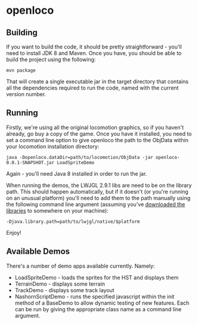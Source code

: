 openloco
========

Building
--------
If you want to build the code, it should be pretty straightforward - you'll need to install JDK 8 and Maven. Once you
have, you should be able to build the project using the following:

    mvn package

That will create a single executable jar in the target directory that contains all the dependencies required to run the
code, named with the current version number.

Running
-------

Firstly, we're using all the original locomotion graphics, so if you haven't already, go buy a copy of the game. Once
you have it installed, you need to set a command line option to give openloco the path to the ObjData within your
locomotion installation directory:

    java -Dopenloco.dataDir=path/to/locomotion/ObjData -jar openloco-0.0.1-SNAPSHOT.jar LoadSpriteDemo

Again - you'll need Java 8 installed in order to run the jar.

When running the demos, the LWJGL 2.9.1 libs are need to be on the library path. This should happen automatically, but
if it doesn't (or you're running on an unusual platform) you'll need to add them to the path manually using the
following command line argument (assuming you've [downloaded the libraries](http://sourceforge.net/projects/java-game-lib/files/Official%20Releases/LWJGL%202.9.1/)
to somewhere on your machine):

    -Djava.library.path=path/to/lwjgl/native/$platform

Enjoy!

Available Demos
---------------

There's a number of demo apps available currently. Namely:
 - LoadSpriteDemo - loads the sprites for the HST and displays them
 - TerrainDemo - displays some terrain
 - TrackDemo - displays some track layout
 - NashornScriptDemo - runs the specified javascript within the init method of a BaseDemo to allow dynamic testing of new features.
Each can be run by giving the appropriate class name as a command line argument.
